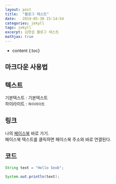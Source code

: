 ```yaml
---
layout: post
title:  "블로그 테스트"
date:   2019-05-30 15:14:54
categories: jekyll
tags: jekyll
excerpt: 김한섭 블로그 테스트
mathjax: true
---
```

* content
{:toc}

## 마크다운 사용법    
## 텍스트  
기본텍스트 : 기본텍스트  
하이라이트 : `하이라이트`  

## 링크    
나의 [페이스북][facebook] 바로 가기.  
페이스북 텍스트를 클릭하면 페이스북 주소와 바로 연결된다.  

[facebook]: http://facebook.com/seob3126

## 코드   
```java
String text = "Hello Seob";

System.out.println(text);
```
